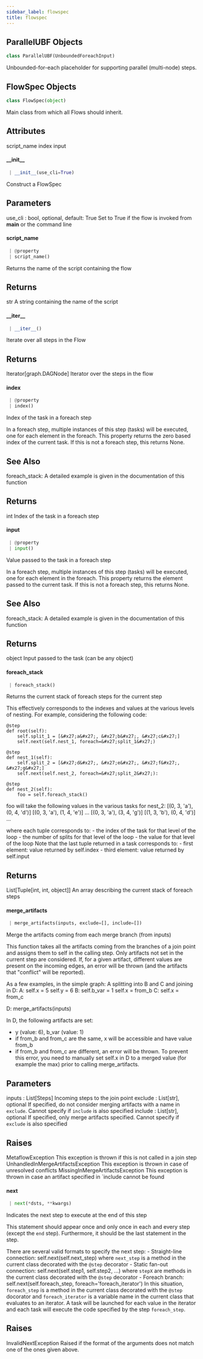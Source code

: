 ```yaml
---
sidebar_label: flowspec
title: flowspec
---
```


## ParallelUBF Objects

```python
class ParallelUBF(UnboundedForeachInput)
```

Unbounded-for-each placeholder for supporting parallel (multi-node) steps.

## FlowSpec Objects

```python
class FlowSpec(object)
```

Main class from which all Flows should inherit.

Attributes
----------
script_name
index
input

#### \_\_init\_\_

```python
 | __init__(use_cli=True)
```

Construct a FlowSpec

Parameters
----------
use_cli : bool, optional, default: True
    Set to True if the flow is invoked from __main__ or the command line

#### script\_name

```python
 | @property
 | script_name()
```

Returns the name of the script containing the flow

Returns
-------
str
    A string containing the name of the script

#### \_\_iter\_\_

```python
 | __iter__()
```

Iterate over all steps in the Flow

Returns
-------
Iterator[graph.DAGNode]
    Iterator over the steps in the flow

#### index

```python
 | @property
 | index()
```

Index of the task in a foreach step

In a foreach step, multiple instances of this step (tasks) will be executed,
one for each element in the foreach.
This property returns the zero based index of the current task. If this is not
a foreach step, this returns None.

See Also
--------
foreach_stack: A detailed example is given in the documentation of this function

Returns
-------
int
    Index of the task in a foreach step

#### input

```python
 | @property
 | input()
```

Value passed to the task in a foreach step

In a foreach step, multiple instances of this step (tasks) will be executed,
one for each element in the foreach.
This property returns the element passed to the current task. If this is not
a foreach step, this returns None.

See Also
--------
foreach_stack: A detailed example is given in the documentation of this function

Returns
-------
object
    Input passed to the task (can be any object)

#### foreach\_stack

```python
 | foreach_stack()
```

Returns the current stack of foreach steps for the current step

This effectively corresponds to the indexes and values at the various levels of nesting.
For example, considering the following code:
```
@step
def root(self):
    self.split_1 = [&#x27;a&#x27;, &#x27;b&#x27;, &#x27;c&#x27;]
    self.next(self.nest_1, foreach=&#x27;split_1&#x27;)

@step
def nest_1(self):
    self.split_2 = [&#x27;d&#x27;, &#x27;e&#x27;, &#x27;f&#x27;, &#x27;g&#x27;]
    self.next(self.nest_2, foreach=&#x27;split_2&#x27;):

@step
def nest_2(self):
    foo = self.foreach_stack()
```
foo will take the following values in the various tasks for nest_2:
    [(0, 3, &#x27;a&#x27;), (0, 4, &#x27;d&#x27;)]
    [(0, 3, &#x27;a&#x27;), (1, 4, &#x27;e&#x27;)]
    ...
    [(0, 3, &#x27;a&#x27;), (3, 4, &#x27;g&#x27;)]
    [(1, 3, &#x27;b&#x27;), (0, 4, &#x27;d&#x27;)]
    ...

where each tuple corresponds to:
    - the index of the task for that level of the loop
    - the number of splits for that level of the loop
    - the value for that level of the loop
Note that the last tuple returned in a task corresponds to:
    - first element: value returned by self.index
    - third element: value returned by self.input

Returns
-------
List[Tuple[int, int, object]]
    An array describing the current stack of foreach steps

#### merge\_artifacts

```python
 | merge_artifacts(inputs, exclude=[], include=[])
```

Merge the artifacts coming from each merge branch (from inputs)

This function takes all the artifacts coming from the branches of a
join point and assigns them to self in the calling step. Only artifacts
not set in the current step are considered. If, for a given artifact, different
values are present on the incoming edges, an error will be thrown (and the artifacts
that &quot;conflict&quot; will be reported).

As a few examples, in the simple graph: A splitting into B and C and joining in D:
A:
  self.x = 5
  self.y = 6
B:
  self.b_var = 1
  self.x = from_b
C:
  self.x = from_c

D:
  merge_artifacts(inputs)

In D, the following artifacts are set:
  - y (value: 6), b_var (value: 1)
  - if from_b and from_c are the same, x will be accessible and have value from_b
  - if from_b and from_c are different, an error will be thrown. To prevent this error,
    you need to manually set self.x in D to a merged value (for example the max) prior to
    calling merge_artifacts.

Parameters
----------
inputs : List[Steps]
    Incoming steps to the join point
exclude : List[str], optional
    If specified, do not consider merging artifacts with a name in `exclude`.
    Cannot specify if `include` is also specified
include : List[str], optional
    If specified, only merge artifacts specified. Cannot specify if `exclude` is
    also specified

Raises
------
MetaflowException
    This exception is thrown if this is not called in a join step
UnhandledInMergeArtifactsException
    This exception is thrown in case of unresolved conflicts
MissingInMergeArtifactsException
    This exception is thrown in case an artifact specified in `include cannot
    be found

#### next

```python
 | next(*dsts, **kwargs)
```

Indicates the next step to execute at the end of this step

This statement should appear once and only once in each and every step (except the `end`
step). Furthermore, it should be the last statement in the step.

There are several valid formats to specify the next step:
    - Straight-line connection: self.next(self.next_step) where `next_step` is a method in
      the current class decorated with the `@step` decorator
    - Static fan-out connection: self.next(self.step1, self.step2, ...) where `stepX` are
      methods in the current class decorated with the `@step` decorator
    - Foreach branch:
        self.next(self.foreach_step, foreach=&#x27;foreach_iterator&#x27;)
      In this situation, `foreach_step` is a method in the current class decorated with the
      `@step` docorator and `foreach_iterator` is a variable name in the current class that
      evaluates to an iterator. A task will be launched for each value in the iterator and
      each task will execute the code specified by the step `foreach_step`.

Raises
------
InvalidNextException
    Raised if the format of the arguments does not match one of the ones given above.

